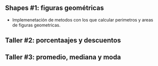 ## Shapes #1: figuras geométricas

- Implemenetación de metodos con los que calcular perimetros y areas de figuras geometricas.


## Taller #2: porcentaajes y descuentos

## Taller #3: promedio, mediana y moda
